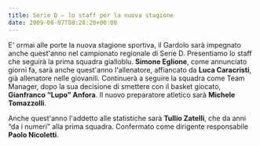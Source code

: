 ```yaml
---
title: Serie D – lo staff per la nuova stagione
date: 2009-08-07T08:28:20+00:00
---
```

E' ormai alle porte la nuova stagione sportiva, il Gardolo sarà impegnato anche quest'anno nel campionato regionale di Serie D. Presentiamo lo staff che seguirà la prima squadra gialloblu.
**Simone Eglione**, come annunciato giorni fa, sarà anche quest'anno l'allenatore, affiancato da **Luca Caracristi**, già allenatore nelle giovanili. Continuerà a seguire la squadra come Team Manager, dopo la sua decisione di smettere con il basket giocato, **Gianfranco “Lupo” Anfora**. Il nuovo preparatore atletico sarà **Michele Tomazzolli**. 

Anche quest'anno l'addetto alle statistiche sarà **Tullio Zatelli**, che da anni “da i numeri” alla prima squadra. Confermato come dirigente responsabile **Paolo Nicoletti**.